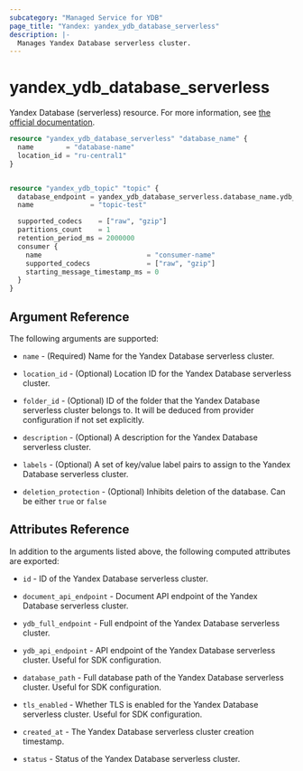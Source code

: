 ```yaml
---
subcategory: "Managed Service for YDB"
page_title: "Yandex: yandex_ydb_database_serverless"
description: |-
  Manages Yandex Database serverless cluster.
---
```



# yandex_ydb_database_serverless




Yandex Database (serverless) resource. For more information, see [the official documentation](https://cloud.yandex.com/en/docs/ydb/concepts/serverless_and_dedicated).

```terraform
resource "yandex_ydb_database_serverless" "database_name" {
  name        = "database-name"
  location_id = "ru-central1"
}


resource "yandex_ydb_topic" "topic" {
  database_endpoint = yandex_ydb_database_serverless.database_name.ydb_full_endpoint
  name              = "topic-test"

  supported_codecs    = ["raw", "gzip"]
  partitions_count    = 1
  retention_period_ms = 2000000
  consumer {
    name                          = "consumer-name"
    supported_codecs              = ["raw", "gzip"]
    starting_message_timestamp_ms = 0
  }
}
```

## Argument Reference

The following arguments are supported:

* `name` - (Required) Name for the Yandex Database serverless cluster.

* `location_id` - (Optional) Location ID for the Yandex Database serverless cluster.

* `folder_id` - (Optional) ID of the folder that the Yandex Database serverless cluster belongs to. It will be deduced from provider configuration if not set explicitly.

* `description` - (Optional) A description for the Yandex Database serverless cluster.

* `labels` - (Optional) A set of key/value label pairs to assign to the Yandex Database serverless cluster.

* `deletion_protection` - (Optional) Inhibits deletion of the database. Can be either `true` or `false`

## Attributes Reference

In addition to the arguments listed above, the following computed attributes are exported:

* `id` - ID of the Yandex Database serverless cluster.

* `document_api_endpoint` - Document API endpoint of the Yandex Database serverless cluster.

* `ydb_full_endpoint` - Full endpoint of the Yandex Database serverless cluster.

* `ydb_api_endpoint` - API endpoint of the Yandex Database serverless cluster. Useful for SDK configuration.

* `database_path` - Full database path of the Yandex Database serverless cluster. Useful for SDK configuration.

* `tls_enabled` - Whether TLS is enabled for the Yandex Database serverless cluster. Useful for SDK configuration.

* `created_at` - The Yandex Database serverless cluster creation timestamp.

* `status` - Status of the Yandex Database serverless cluster.
